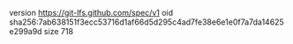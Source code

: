 version https://git-lfs.github.com/spec/v1
oid sha256:7ab638151f3ecc53716d1af66d5d295c4ad7fe38e6e1e0f7a7da14625e299a9d
size 718
